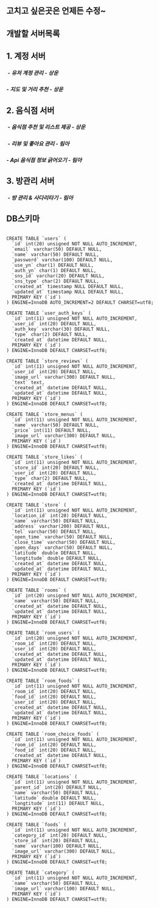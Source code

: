 ## 고치고 싶은곳은 언제든 수정~
## 개발할 서버목록

## 1. 계정 서버
#####  - 유저 계정 관리 - 상운
#####  - 지도 및 거리 추천 - 상운

## 2. 음식점 서버
#####  - 음식점 추천 및 리스트 제공 - 상운
#####  - 리뷰 및 좋아요 관리 - 림아
#####  - Api 음식점 정보 긁어오기 - 림아

## 3. 방관리 서버
#####  - 방 관리 & 사다리타기 - 림아

## DB스키마

<pre><code>
CREATE TABLE `users` (
  `id` int(20) unsigned NOT NULL AUTO_INCREMENT,
  `email` varchar(50) DEFAULT NULL,
  `name` varchar(50) DEFAULT NULL,
  `password` varchar(100) DEFAULT NULL,
  `use_yn` char(1) DEFAULT NULL,
  `auth_yn` char(1) DEFAULT NULL,
  `sns_id` varchar(20) DEFAULT NULL,
  `sns_type` char(2) DEFAULT NULL,
  `created_at` timestamp NULL DEFAULT NULL,
  `updated_at` timestamp NULL DEFAULT NULL,
  PRIMARY KEY (`id`)
) ENGINE=InnoDB AUTO_INCREMENT=2 DEFAULT CHARSET=utf8;

CREATE TABLE `user_auth_keys` (
  `id` int(11) unsigned NOT NULL AUTO_INCREMENT,
  `user_id` int(20) DEFAULT NULL,
  `auth_key` varchar(30) DEFAULT NULL,
  `type` char(2) DEFAULT NULL,
  `created_at` datetime DEFAULT NULL,
  PRIMARY KEY (`id`)
) ENGINE=InnoDB DEFAULT CHARSET=utf8;

CREATE TABLE `store_reviews` (
  `id` int(11) unsigned NOT NULL AUTO_INCREMENT,
  `user_id` int(20) DEFAULT NULL,
  `image_url` varchar(300) DEFAULT NULL,
  `text` text,
  `created_at` datetime DEFAULT NULL,
  `updated_at` datetime DEFAULT NULL,
  PRIMARY KEY (`id`)
) ENGINE=InnoDB DEFAULT CHARSET=utf8;

CREATE TABLE `store_menus` (
  `id` int(11) unsigned NOT NULL AUTO_INCREMENT,
  `name` varchar(50) DEFAULT NULL,
  `price` int(11) DEFAULT NULL,
  `image_url` varchar(300) DEFAULT NULL,
  PRIMARY KEY (`id`)
) ENGINE=InnoDB DEFAULT CHARSET=utf8;

CREATE TABLE `store_likes` (
  `id` int(11) unsigned NOT NULL AUTO_INCREMENT,
  `store_id` int(20) DEFAULT NULL,
  `user_id` int(20) DEFAULT NULL,
  `type` char(2) DEFAULT NULL,
  `created_at` datetime DEFAULT NULL,
  PRIMARY KEY (`id`)
) ENGINE=InnoDB DEFAULT CHARSET=utf8;

CREATE TABLE `store` (
  `id` int(11) unsigned NOT NULL AUTO_INCREMENT,
  `location_id` int(20) DEFAULT NULL,
  `name` varchar(50) DEFAULT NULL,
  `address` varchar(200) DEFAULT NULL,
  `tel` varchar(50) DEFAULT NULL,
  `open_time` varchar(50) DEFAULT NULL,
  `close_time` varchar(50) DEFAULT NULL,
  `open_days` varchar(50) DEFAULT NULL,
  `latitude` double DEFAULT NULL,
  `longtitude` double DEFAULT NULL,
  `created_at` datetime DEFAULT NULL,
  `updated_at` datetime DEFAULT NULL,
  PRIMARY KEY (`id`)
) ENGINE=InnoDB DEFAULT CHARSET=utf8;

CREATE TABLE `rooms` (
  `id` int(20) unsigned NOT NULL AUTO_INCREMENT,
  `name` varchar(50) DEFAULT NULL,
  `created_at` datetime DEFAULT NULL,
  `updated_at` datetime DEFAULT NULL,
  PRIMARY KEY (`id`)
) ENGINE=InnoDB DEFAULT CHARSET=utf8;

CREATE TABLE `room_users` (
  `id` int(20) unsigned NOT NULL AUTO_INCREMENT,
  `room_id` int(20) DEFAULT NULL,
  `user_id` int(20) DEFAULT NULL,
  `created_at` datetime DEFAULT NULL,
  `updated_at` datetime DEFAULT NULL,
  PRIMARY KEY (`id`)
) ENGINE=InnoDB DEFAULT CHARSET=utf8;

CREATE TABLE `room_foods` (
  `id` int(11) unsigned NOT NULL AUTO_INCREMENT,
  `room_id` int(20) DEFAULT NULL,
  `food_id` int(20) DEFAULT NULL,
  `user_id` int(20) DEFAULT NULL,
  `created_at` datetime DEFAULT NULL,
  `updated_at` datetime DEFAULT NULL,
  PRIMARY KEY (`id`)
) ENGINE=InnoDB DEFAULT CHARSET=utf8;

CREATE TABLE `room_choice_foods` (
  `id` int(11) unsigned NOT NULL AUTO_INCREMENT,
  `room_id` int(20) DEFAULT NULL,
  `food_id` int(20) DEFAULT NULL,
  `created_at` datetime DEFAULT NULL,
  PRIMARY KEY (`id`)
) ENGINE=InnoDB DEFAULT CHARSET=utf8;

CREATE TABLE `locations` (
  `id` int(11) unsigned NOT NULL AUTO_INCREMENT,
  `parent_id` int(20) DEFAULT NULL,
  `name` varchar(50) DEFAULT NULL,
  `latitude` double DEFAULT NULL,
  `longtitude` int(11) DEFAULT NULL,
  PRIMARY KEY (`id`)
) ENGINE=InnoDB DEFAULT CHARSET=utf8;

CREATE TABLE `foods` (
  `id` int(11) unsigned NOT NULL AUTO_INCREMENT,
  `category_id` int(20) DEFAULT NULL,
  `store_id` int(20) DEFAULT NULL,
  `name` varchar(100) DEFAULT NULL,
  `image_url` varchar(300) DEFAULT NULL,
  PRIMARY KEY (`id`)
) ENGINE=InnoDB DEFAULT CHARSET=utf8;

CREATE TABLE `category` (
  `id` int(11) unsigned NOT NULL AUTO_INCREMENT,
  `name` varchar(50) DEFAULT NULL,
  `image_url` varchar(100) DEFAULT NULL,
  PRIMARY KEY (`id`)
) ENGINE=InnoDB DEFAULT CHARSET=utf8;
</code></pre>
